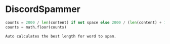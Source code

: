 # DiscordSpammer
```python
counts = 2000 / len(content) if not space else 2000 / (len(content) + 1)
counts = math.floor(counts)
```
`Auto calculates the best length for word to spam.`
